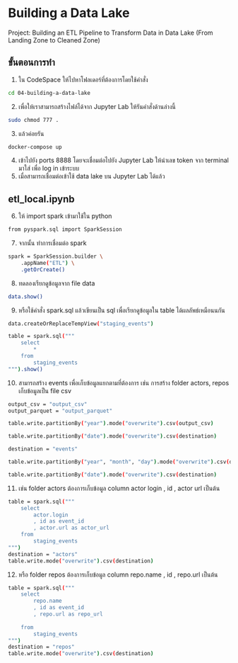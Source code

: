 # Building a Data Lake
Project: Building an ETL Pipeline to Transform Data in Data Lake (From Landing Zone to Cleaned Zone)

## ขั้นตอนการทำ
1. ใน CodeSpace ให้ไปหาโฟลเดอร์ที่ต้องการโดยใช้คำสั่ง 
```sh
cd 04-building-a-data-lake
```

2. เพื่อให้เราสามารถสร้างไฟล์ได้จาก Jupyter Lab ให้รันคำสั่งด้านล่างนี้
```sh
sudo chmod 777 .
```
3. แล้วค่อยรัน
```sh
docker-compose up
```
4. เข้าไปยัง ports 8888 โดยจะเชื่อมต่อไปยัง Jupyter Lab ให้นำเลข token จาก terminal มาใส่ เพื่อ log in เข้าระบบ
5. เมื่อสามารถเชื่อมต่อเข้าใช้ data lake บน Jupyter Lab ได้แล้ว 

## etl_local.ipynb
6. ให้ import spark เข้ามาใช้ใน python
```sh
from pyspark.sql import SparkSession
```
7. จากนั้น ทำการเชื่อมต่อ spark
```sh
spark = SparkSession.builder \
    .appName("ETL") \
    .getOrCreate()
```
8. ทดลองเรียกดูข้อมูลจาก file data
```sh
data.show()
```
9. หรือใช้คำสั่ง spark.sql แล้วเขียนเป็น sql เพื่อเรียกดูข้อมูลใน table ได้ผลลัพธ์เหมือนนกัน
```sh
data.createOrReplaceTempView("staging_events")

table = spark.sql("""
    select
        *
    from
        staging_events
""").show()
```
10. สามารถสร้าง events เพื่อเก็บข้อมูลแยกตามที่ต้องการ เช่น การสร้าง folder actors, repos เก็บข้อมูลเป็น file csv
```sh
output_csv = "output_csv"
output_parquet = "output_parquet"
```
```sh
table.write.partitionBy("year").mode("overwrite").csv(output_csv)
```
```sh
table.write.partitionBy("date").mode("overwrite").csv(destination)
```
```sh
destination = "events"
```
```sh
table.write.partitionBy("year", "month", "day").mode("overwrite").csv(destination)
```
```sh
table.write.partitionBy("date").mode("overwrite").csv(destination)
```
11. เช่น folder actors ต้องการเก็บข้อมูล column actor login , id , actor url เป็นต้น
```sh
table = spark.sql("""
    select
        actor.login
        , id as event_id
        , actor.url as actor_url
    from
        staging_events
""")
destination = "actors"
table.write.mode("overwrite").csv(destination)
```
12. หรือ folder repos ต้องการเก็บข้อมูล column repo.name , id , repo.url เป็นต้น
```sh
table = spark.sql("""
    select
        repo.name
        , id as event_id
        , repo.url as repo_url
        
    from
        staging_events
""")
destination = "repos"
table.write.mode("overwrite").csv(destination)
```

